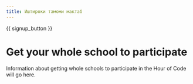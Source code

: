 ```yaml
---
title: Иштироки тамоми мактаб
---
```


{{ signup_button }}

# Get your whole school to participate

Information about getting whole schools to participate in the Hour of Code will go here.
